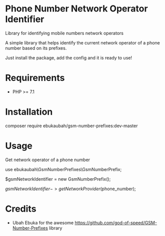 Phone Number Network Operator Identifier 
=======================

Library for identifying mobile numbers network operators

A simple library that helps identify the current network operator of a phone number based on its prefixes.

Just install the package, add the config and it is ready to use!

Requirements
============

* PHP >= 7.1

Installation
============

composer require ebukaubah/gsm-number-prefixes:dev-master

Usage
=====

Get network operator of a phone number

use ebukaubah\GsmNumberPrefixes\GsmNumberPrefix;

$gsmNetworkIdentifier = new GsmNumberPrefix();

$gsmNetworkIdentifier->getNetworkProvider($phone_number);

Credits
=======

* Ubah Ebuka for the awesome https://github.com/god-of-speed/GSM-Number-Prefixes library